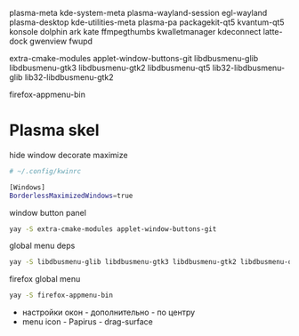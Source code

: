 plasma-meta
kde-system-meta
plasma-wayland-session
egl-wayland
plasma-desktop
kde-utilities-meta
plasma-pa
packagekit-qt5
kvantum-qt5
konsole
dolphin
ark
kate
ffmpegthumbs
kwalletmanager
kdeconnect
latte-dock
gwenview
fwupd

extra-cmake-modules
applet-window-buttons-git
libdbusmenu-glib
libdbusmenu-gtk3
libdbusmenu-gtk2
libdbusmenu-qt5
lib32-libdbusmenu-glib
lib32-libdbusmenu-gtk2

firefox-appmenu-bin

# Plasma skel

hide window decorate maximize

```bash
# ~/.config/kwinrc

[Windows]
BorderlessMaximizedWindows=true
```

window button panel

```bash
yay -S extra-cmake-modules applet-window-buttons-git
```

global menu deps

```bash
yay -S libdbusmenu-glib libdbusmenu-gtk3 libdbusmenu-gtk2 libdbusmenu-qt5 lib32-libdbusmenu-glib lib32-libdbusmenu-gtk2
```

firefox global menu

```bash
yay -S firefox-appmenu-bin
```

- настройки окон - дополнительно - по центру
- menu icon - Papirus - drag-surface
